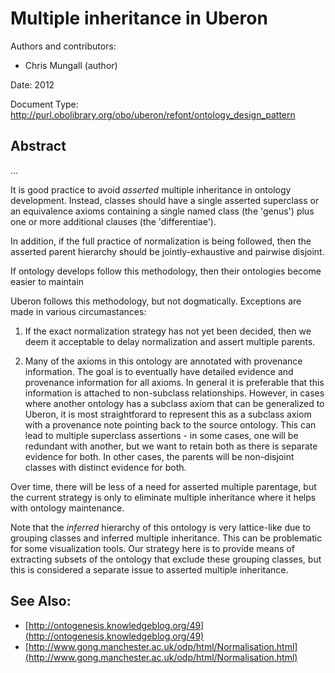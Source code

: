 Multiple inheritance in Uberon
==============================

Authors and contributors:

 * Chris Mungall (author)

Date: 2012

Document Type: http://purl.obolibrary.org/obo/uberon/refont/ontology_design_pattern

Abstract
--------
...


It is good practice to avoid *asserted* multiple inheritance in
ontology development. Instead, classes should have a single asserted
superclass or an equivalence axioms containing a single named class
(the 'genus') plus one or more additional clauses (the 'differentiae').

In addition, if the full practice of normalization is being followed,
then the asserted parent hierarchy should be jointly-exhaustive and
pairwise disjoint.

If ontology develops follow this methodology, then their ontologies
become easier to maintain

Uberon follows this methodology, but not dogmatically. Exceptions are
made in various circumastances:

1. If the exact normalization strategy has not yet been decided, then we
deem it acceptable to delay normalization and assert multiple parents.

2. Many of the axioms in this ontology are annotated with provenance
information. The goal is to eventually have detailed evidence and
provenance information for all axioms. In general it is preferable
that this information is attached to non-subclass
relationships. However, in cases where another ontology has a subclass
axiom that can be generalized to Uberon, it is most straightforard to
represent this as a subclass axiom with a provenance note pointing
back to the source ontology. This can lead to multiple superclass
assertions - in some cases, one will be redundant with another, but we
want to retain both as there is separate evidence for both. In other
cases, the parents will be non-disjoint classes with distinct evidence
for both.

Over time, there will be less of a need for asserted multiple
parentage, but the current strategy is only to eliminate multiple
inheritance where it helps with ontology maintenance.

Note that the *inferred* hierarchy of this ontology is very
lattice-like due to grouping classes and inferred multiple
inheritance. This can be problematic for some visualization tools. Our
strategy here is to provide means of extracting subsets of the
ontology that exclude these grouping classes, but this is considered a
separate issue to asserted multiple inheritance.



See Also:
---------

 * [http://ontogenesis.knowledgeblog.org/49](http://ontogenesis.knowledgeblog.org/49)
 * [http://www.gong.manchester.ac.uk/odp/html/Normalisation.html](http://www.gong.manchester.ac.uk/odp/html/Normalisation.html)
